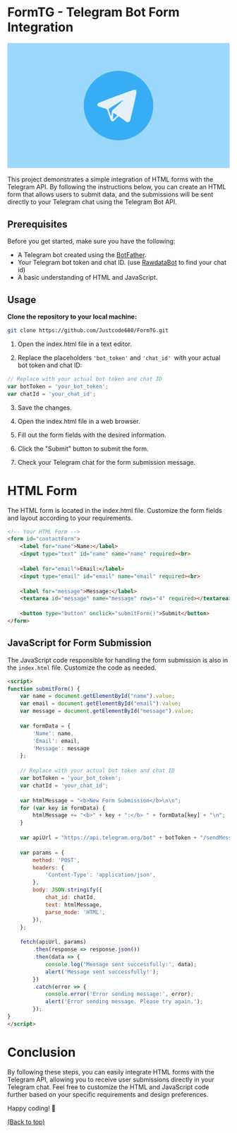 <h1 id="top">FormTG - Telegram Bot Form Integration</h1>

![header](demo/favicon.jpg)
 
This project demonstrates a simple integration of HTML forms with the Telegram API. By following the instructions below, you can create an HTML form that allows users to submit data, and the submissions will be sent directly to your Telegram chat using the Telegram Bot API.

## Prerequisites

Before you get started, make sure you have the following:

- A Telegram bot created using the [BotFather](https://core.telegram.org/bots#botfather).
- Your Telegram bot token and chat ID. (use [RawdataBot](https://t.me/raw_data_bot) to find your chat id)
- A basic understanding of HTML and JavaScript.

## Usage

 **Clone the repository to your local machine:**

   ```bash
   git clone https://github.com/Justcode680/FormTG.git
   ```

1. Open the index.html file in a text editor.

2. Replace the placeholders `'bot_token'` and `'chat_id' `with your actual bot token and chat ID:

```js 
// Replace with your actual bot token and chat ID
var botToken = 'your_bot_token';
var chatId = 'your_chat_id';
```
3. Save the changes.

4. Open the index.html file in a web browser.

5. Fill out the form fields with the desired information.

6. Click the "Submit" button to submit the form.

7. Check your Telegram chat for the form submission message.

# HTML Form
The HTML form is located in the index.html file. Customize the form fields and layout according to your requirements.

```html
<!-- Your HTML Form -->
<form id="contactForm">
    <label for="name">Name:</label>
    <input type="text" id="name" name="name" required><br>

    <label for="email">Email:</label>
    <input type="email" id="email" name="email" required><br>

    <label for="message">Message:</label>
    <textarea id="message" name="message" rows="4" required></textarea><br>

    <button type="button" onclick="submitForm()">Submit</button>
</form>
```

## JavaScript for Form Submission

The JavaScript code responsible for handling the form submission is also in the `index.html` file. Customize the code as needed.


```html
<script>
function submitForm() {
    var name = document.getElementById("name").value;
    var email = document.getElementById("email").value;
    var message = document.getElementById("message").value;

    var formData = {
        'Name': name,
        'Email': email,
        'Message': message
    };

    // Replace with your actual bot token and chat ID
    var botToken = 'your_bot_token';
    var chatId = 'your_chat_id';

    var htmlMessage = "<b>New Form Submission</b>\n\n";
    for (var key in formData) {
        htmlMessage += "<b>" + key + ":</b> " + formData[key] + "\n";
    }

    var apiUrl = "https://api.telegram.org/bot" + botToken + "/sendMessage";

    var params = {
        method: 'POST',
        headers: {
            'Content-Type': 'application/json',
        },
        body: JSON.stringify({
            chat_id: chatId,
            text: htmlMessage,
            parse_mode: 'HTML',
        }),
    };

    fetch(apiUrl, params)
        .then(response => response.json())
        .then(data => {
            console.log('Message sent successfully:', data);
            alert('Message sent successfully!');
        })
        .catch(error => {
            console.error('Error sending message:', error);
            alert('Error sending message. Please try again.');
        });
}
</script>
```

# Conclusion

By following these steps, you can easily integrate HTML forms with the Telegram API, allowing you to receive user submissions directly in your Telegram chat. Feel free to customize the HTML and JavaScript code further based on your specific requirements and design preferences.

Happy coding! 🚀

<a href="#top" align="right">(Back to top)</a>
